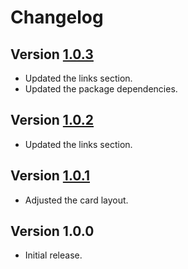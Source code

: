 # Changelog

## Version [1.0.3](https://github.com/mc2it/card/compare/v1.0.2...v1.0.3)
- Updated the links section.
- Updated the package dependencies.

## Version [1.0.2](https://github.com/mc2it/card/compare/v1.0.1...v1.0.2)
- Updated the links section.

## Version [1.0.1](https://github.com/mc2it/card/compare/v1.0.0...v1.0.1)
- Adjusted the card layout.

## Version 1.0.0
- Initial release.
